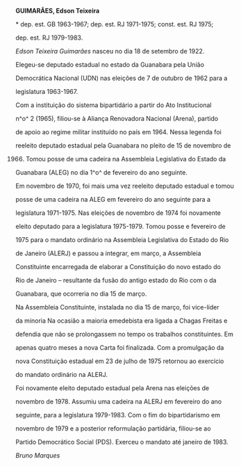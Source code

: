 **GUIMARÃES, Edson Teixeira**



\* dep. est. GB 1963-1967; dep. est. RJ 1971-1975; const. est. RJ 1975;

dep. est. RJ 1979-1983.



*Edson Teixeira Guimarães* nasceu no dia 18 de setembro de 1922.



Elegeu-se deputado estadual no estado da Guanabara pela União

Democrática Nacional (UDN) nas eleições de 7 de outubro de 1962 para a

legislatura 1963-1967.



Com a instituição do sistema bipartidário a partir do Ato Institucional

n^o^ 2 (1965), filiou-se à Aliança Renovadora Nacional (Arena), partido

de apoio ao regime militar instituído no país em 1964. Nessa legenda foi

reeleito deputado estadual pela Guanabara no pleito de 15 de novembro de

1966. Tomou posse de uma cadeira na Assembleia Legislativa do Estado da

Guanabara (ALEG) no dia 1^o^ de fevereiro do ano seguinte.



Em novembro de 1970, foi mais uma vez reeleito deputado estadual e tomou

posse de uma cadeira na ALEG em fevereiro do ano seguinte para a

legislatura 1971-1975. Nas eleições de novembro de 1974 foi novamente

eleito deputado para a legislatura 1975-1979. Tomou posse e fevereiro de

1975 para o mandato ordinário na Assembleia Legislativa do Estado do Rio

de Janeiro (ALERJ) e passou a integrar, em março, a Assembleia

Constituinte encarregada de elaborar a Constituição do novo estado do

Rio de Janeiro – resultante da fusão do antigo estado do Rio com o da

Guanabara, que ocorreria no dia 15 de março.



Na Assembleia Constituinte, instalada no dia 15 de março, foi vice-líder

da minoria Na ocasião a maioria emedebista era ligada a Chagas Freitas e

defendia que não se prolongassem no tempo os trabalhos constituintes. Em

apenas quatro meses a nova Carta foi finalizada. Com a promulgação da

nova Constituição estadual em 23 de julho de 1975 retornou ao exercício

do mandato ordinário na ALERJ.



Foi novamente eleito deputado estadual pela Arena nas eleições de

novembro de 1978. Assumiu uma cadeira na ALERJ em fevereiro do ano

seguinte, para a legislatura 1979-1983. Com o fim do bipartidarismo em

novembro de 1979 e a posterior reformulação partidária, filiou-se ao

Partido Democrático Social (PDS). Exerceu o mandato até janeiro de 1983.



*Bruno Marques*



